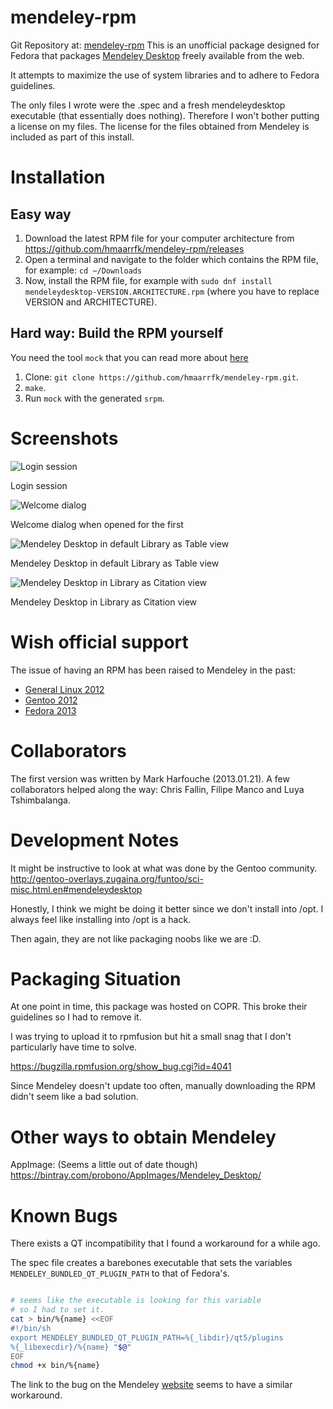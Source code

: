 mendeley-rpm
============

Git Repository at: [mendeley-rpm](https://github.com/hmaarrfk/mendeley-rpm)
This is an unofficial package designed for Fedora that packages [Mendeley
Desktop](https://www.mendeley.com/) freely available from the web.

It attempts to maximize the use of system libraries and to adhere to Fedora
guidelines.

The only files I wrote were the .spec and a fresh mendeleydesktop executable
(that essentially does nothing). Therefore I won't bother putting a license on
my files. The license for the files obtained from Mendeley is included as part
of this install.

Installation
============

Easy way
--------

1. Download the latest RPM file for your computer architecture from
   https://github.com/hmaarrfk/mendeley-rpm/releases
2. Open a terminal and navigate to the folder which contains the RPM file, for
   example: `cd ~/Downloads`
3. Now, install the RPM file, for example with `sudo dnf install
   mendeleydesktop-VERSION.ARCHITECTURE.rpm` (where you have to replace
   VERSION and ARCHITECTURE).

Hard way: Build the RPM yourself
--------------------------------
You need the tool `mock` that you can read more about [here](https://fedoraproject.org/wiki/Using_Mock_to_test_package_builds)
1. Clone: `git clone https://github.com/hmaarrfk/mendeley-rpm.git`.
2. `make`.
3. Run `mock` with the generated `srpm`.

Screenshots
===========
![Login session](https://github.com/hmaarrfk/mendeley-rpm/blob/master/images/mendeley-desktop_0.png)

Login session

![Welcome dialog](https://github.com/hmaarrfk/mendeley-rpm/blob/master/images/mendeley-desktop_1.png)

Welcome dialog when opened for the first

![Mendeley Desktop in default Library as Table view](https://github.com/hmaarrfk/mendeley-rpm/blob/master/images/mendeley-desktop_2.png)

Mendeley Desktop in default Library as Table view

![Mendeley Desktop in Library as Citation view](https://github.com/hmaarrfk/mendeley-rpm/blob/master/images/mendeley-desktop_3.png)

Mendeley Desktop in Library as Citation view


Wish official support
=====================

The issue of having an RPM has been raised to Mendeley in the past:

* [General Linux
  2012](http://support.mendeley.com/customer/portal/questions/567256-linux-make-a-linux-installer)
* [Gentoo
  2012](http://support.mendeley.com/customer/portal/questions/199131-on-distribution-policy-and-download-link)
* [Fedora
  2013](http://support.mendeley.com/customer/portal/questions/758741-packaging-for-fedora)

Collaborators
=============

The first version was written by Mark Harfouche (2013.01.21). A few
collaborators helped along the way: Chris Fallin, Filipe Manco and Luya Tshimbalanga.

Development Notes
=================

It might be instructive to look at what was done by the Gentoo community.
http://gentoo-overlays.zugaina.org/funtoo/sci-misc.html.en#mendeleydesktop

Honestly, I think we might be doing it better since we don't install into /opt.
I always feel like installing into /opt is a hack.

Then again, they are not like packaging noobs like we are :D.

Packaging Situation
===================

At one point in time, this package was hosted on COPR. This broke their
guidelines so I had to remove it.

I was trying to upload it to rpmfusion but hit a small snag that I don't
particularly have time to solve.

https://bugzilla.rpmfusion.org/show_bug.cgi?id=4041

Since Mendeley doesn't update too often, manually downloading the RPM didn't
seem like a bad solution.

Other ways to obtain Mendeley
=============================

AppImage: (Seems a little out of date though)
https://bintray.com/probono/AppImages/Mendeley_Desktop/


Known Bugs
==========
There exists a QT incompatibility that I found a workaround for a while ago.

The spec file creates a barebones executable that sets the variables `MENDELEY_BUNDLED_QT_PLUGIN_PATH` to that of Fedora's.
```bash

# seems like the executable is looking for this variable
# so I had to set it.
cat > bin/%{name} <<EOF
#!/bin/sh
export MENDELEY_BUNDLED_QT_PLUGIN_PATH=%{_libdir}/qt5/plugins
%{_libexecdir}/%{name} "$@"
EOF
chmod +x bin/%{name}
```

The link to the bug on the Mendeley [website](http://support.mendeley.com/customer/portal/questions/16832835-mendeley-desktop-1-17-8-on-fedora-crashes-a-few-seconds-after-starting) seems to have a similar workaround.
